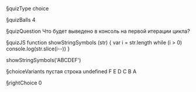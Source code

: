 §quizType
choice

§quizBalls
4

§quizQuestion
Что будет выведено в консоль на первой итерации цикла?



§quizJS
function showStringSymbols (str) {
  var i = str.length
  while (i > 0) console.log(str.slice(i--))
}

showStringSymbols('ABCDEF')



§choiceVariants
пустая строка
undefined
F
E
D
C
B
A

§rightChoice
0
